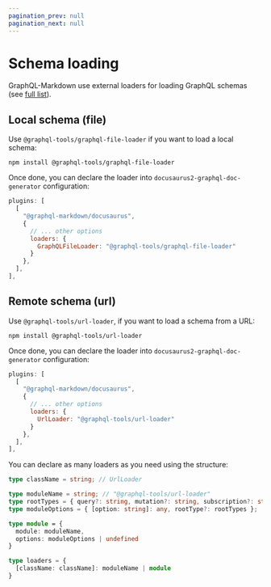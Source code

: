```yaml
---
pagination_prev: null
pagination_next: null
---
```


# Schema loading

GraphQL-Markdown use external loaders for loading GraphQL schemas (see [full list](https://github.com/ardatan/graphql-tools/tree/master/packages/loaders)).

## Local schema (file)

Use `@graphql-tools/graphql-file-loader` if you want to load a local schema:

```shell
npm install @graphql-tools/graphql-file-loader
```

Once done, you can declare the loader into `docusaurus2-graphql-doc-generator` configuration:

```js
plugins: [
  [
    "@graphql-markdown/docusaurus",
    {
      // ... other options
      loaders: {
        GraphQLFileLoader: "@graphql-tools/graphql-file-loader"
      }
    },
  ],
],
```

## Remote schema (url)

Use `@graphql-tools/url-loader`, if you want to load a schema from a URL:

```shell
npm install @graphql-tools/url-loader
```

Once done, you can declare the loader into `docusaurus2-graphql-doc-generator` configuration:

```js
plugins: [
  [
    "@graphql-markdown/docusaurus",
    {
      // ... other options
      loaders: {
        UrlLoader: "@graphql-tools/url-loader"
      }
    },
  ],
],
```

You can declare as many loaders as you need using the structure:

```ts
type className = string; // UrlLoader

type moduleName = string; // "@graphql-tools/url-loader"
type rootTypes = { query?: string, mutation?: string, subscription?: string };
type moduleOptions = { [option: string]: any, rootType?: rootTypes };

type module = { 
  module: moduleName, 
  options: moduleOptions | undefined 
}

type loaders = {
  [className: className]: moduleName | module
}
```
